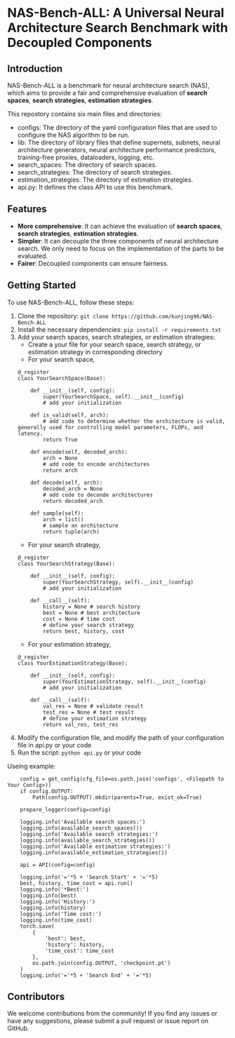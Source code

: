 # NAS-Bench-ALL: A Universal Neural Architecture Search Benchmark with Decoupled Components

## Introduction

NAS-Bench-ALL is a benchmark for neural architecture search (NAS), which aims to provide a fair and comprehensive evaluation of **search spaces**, **search strategies**, **estimation strategies**.

This repostory contains six main files and directories:

- configs: The directory of the yaml configuration files that are used to configure the NAS algorithm to be run.
- lib: The directory of library files that define supernets, subnets, neural architecture generators, neural architecture performance predictors, training-free proxies, dataloaders, logging, etc.
- search_spaces: The directory of search spaces.
- search_strategies: The directory of search strategies.
- estimation_strategies: The directory of estimation strategies.
- api.py: It defines the class API to use this benchmark.

## Features

- **More comprehensive**: It can achieve the evaluation of **search spaces**, **search strategies**, **estimation strategies**.
- **Simpler**: It can decouple the three components of neural architecture search. We only need to focus on the implementation of the parts to be evaluated.
- **Fairer**: Decoupled components can ensure fairness.

## Getting Started

To use NAS-Bench-ALL, follow these steps:

1. Clone the repository: `git clone https://github.com/kunjing96/NAS-Bench-ALL`
2. Install the necessary dependencies: `pip install -r requirements.txt`
3. Add your search spaces, search strategies, or estimation strategies:
    - Create a your file for your search space, search strategy, or estimation strategy in corresponding directory
    - For your search space,
    ```
    @_register
    class YourSearchSpace(Base):

        def __init__(self, config):
            super(YourSearchSpace, self).__init__(config)
            # add your initialization

        def is_valid(self, arch):
            # add code to determine whether the architecture is valid, generally used for controlling model parameters, FLOPs, and latency.
            return True

        def encode(self, decoded_arch):
            arch = None
            # add code to encode architectures
            return arch

        def decode(self, arch):
            decoded_arch = None
            # add code to deconde architectures
            return decoded_arch

        def sample(self):
            arch = list()
            # sample an architecture
            return tuple(arch)
    ```
    - For your search strategy,
    ```
    @_register
    class YourSearchStrategy(Base):

        def __init__(self, config):
            super(YourSearchStrategy, self).__init__(config)
            # add your initialization

        def __call__(self):
            history = None # search history
            best = None # best architecture
            cost = None # time cost
            # define your search strategy
            return best, history, cost
    ```
    - For your estimation strategy,
    ```
    @_register
    class YourEstimationStrategy(Base):

        def __init__(self, config):
            super(YourEstimationStrategy, self).__init__(config)
            # add your initialization

        def __call__(self):
            val_res = None # validate result
            test_res = None # test result
            # define your estimation strategy
            return val_res, test_res
    ```
4. Modify the configuration file, and modify the path of your configuration file in api.py or your code
5. Run the script: `python api.py` or your code

Useing example:

```
    config = get_config(cfg_file=os.path.join('configs', <Filepath to Your Config>))
    if config.OUTPUT:
        Path(config.OUTPUT).mkdir(parents=True, exist_ok=True)

    prepare_logger(config=config)

    logging.info('Available search spaces:')
    logging.info(available_search_spaces())
    logging.info('Available search strategies:')
    logging.info(available_search_strategies())
    logging.info('Available estimation strategies:')
    logging.info(available_estimation_strategies())

    api = API(config=config)

    logging.info('='*5 + 'Search Start' + '='*5)
    best, history, time_cost = api.run()
    logging.info('*Best:')
    logging.info(best)
    logging.info('History:')
    logging.info(history)
    logging.info('Time cost:')
    logging.info(time_cost)
    torch.save(
        {
            'best': best,
            'history': history,
            'time_cost': time_cost
        },
        os.path.join(config.OUTPUT, 'checkpoint.pt')
    )
    logging.info('='*5 + 'Search End' + '='*5)
```

## Contributors

We welcome contributions from the community! If you find any issues or have any suggestions, please submit a pull request or issue report on GitHub.

<!-- ## Citation

If you use this benchmark in your research, please cite our paper:

{INSERT YOUR PAPER CITATION HERE} -->

<!-- ## License

This project is licensed under the {INSERT YOUR LICENSE HERE} license. -->